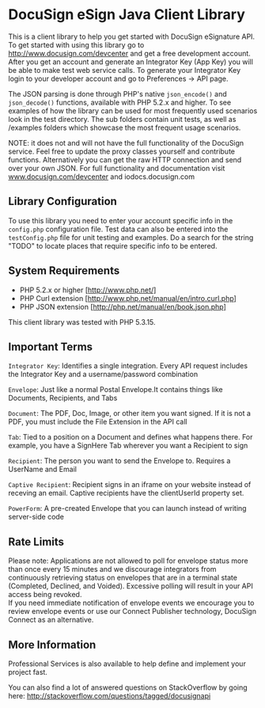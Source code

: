 DocuSign eSign Java Client Library
================================

This is a client library to help you get started with DocuSign eSignature API.
To get started with using this library go to <a href="http://www.docusign.com/devcenter">http://www.docusign.com/devcenter</a> and get
a free development account.  After you get an account and generate an Integrator Key (App Key) 
you will be able to make test web service calls.  To generate your Integrator Key login to your developer 
account and go to Preferences -> API page.

The JSON parsing is done through PHP's native `json_encode()` and `json_decode()` functions, available with 
PHP 5.2.x and higher.  To see examples of how the library can be used for most frequently used scenarios 
look in the test directory.  The sub folders contain unit tests, as well as /examples folders which 
showcase the most frequent usage scenarios.

NOTE: it does not and will not have the full functionality of the DocuSign service.
Feel free to update the proxy classes yourself and contribute functions.
Alternatively you can get the raw HTTP connection and send over your own JSON.
For full functionality and documentation visit www.docusign.com/devcenter and iodocs.docusign.com


Library Configuration
-------------------------

To use this library you need to enter your account specific info in the `config.php` configuration file.
Test data can also be entered into the `testConfig.php` file for unit testing and examples.
Do a search for the string "TODO" to locate places that require specific info to be entered.


System Requirements
-------------------------

- PHP 5.2.x or higher [http://www.php.net/]
- PHP Curl extension [http://www.php.net/manual/en/intro.curl.php]
- PHP JSON extension [http://php.net/manual/en/book.json.php]

This client library was tested with PHP 5.3.15.


Important Terms
-------------------------

`Integrator Key`: Identifies a single integration. Every API 
request includes the Integrator Key and a 
username/password combination

`Envelope`: Just like a normal Postal Envelope.It contains 
things like Documents, Recipients, and Tabs

`Document`: The PDF, Doc, Image, or other item you want 
signed. If it is not a PDF, you must include the File 
Extension in the API call

`Tab`: Tied to a position on a Document and defines what 
happens there. For example, you have a SignHere Tab 
wherever you want a Recipient to sign

`Recipient`: The person you want to send the Envelope 
to. Requires a UserName and Email

`Captive Recipient`: Recipient signs in an iframe on your 
website instead of receving an email.  Captive recipients have the
clientUserId property set.

`PowerForm`: A pre-created Envelope that you can launch
instead of writing server-side code

Rate Limits
-------------------------

Please note: Applications are not allowed to poll for envelope status more
than once every 15 minutes and we discourage integrators from continuously
retrieving status on envelopes that are in a terminal state (Completed, 
Declined, and Voided).  Excessive polling will result in your API access 
being revoked.  
If you need immediate notification of envelope events we encourage you to 
review envelope events or use our Connect Publisher technology, DocuSign 
Connect as an alternative.

More Information
-------------------------

Professional Services is also available to help define and implement your
project fast. 

You can also find a lot of answered questions on StackOverflow by going here:
http://stackoverflow.com/questions/tagged/docusignapi

